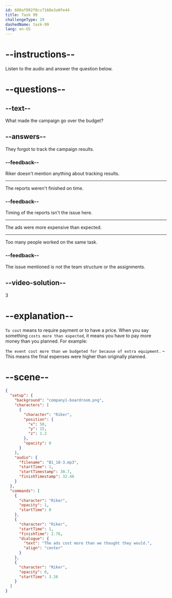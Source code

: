 ```yaml
---
id: 680af092f8cc7168e3a0fe44
title: Task 99
challengeType: 19
dashedName: task-99
lang: en-US
---
```


<!-- (Audio) Riker: The ads cost more than we thought they would. -->

# --instructions--

Listen to the audio and answer the question below.

# --questions--

## --text--

What made the campaign go over the budget?

## --answers--

They forgot to track the campaign results.

### --feedback--

Riker doesn't mention anything about tracking results.

---

The reports weren't finished on time.

### --feedback--

Timing of the reports isn't the issue here.

---

The ads were more expensive than expected.

---

Too many people worked on the same task.

### --feedback--

The issue mentioned is not the team structure or the assignments.

## --video-solution--

3

# --explanation--

`To cost` means to require payment or to have a price. When you say something `costs more than expected`, it means you have to pay more money than you planned. For example:

`The event cost more than we budgeted for because of extra equipment.` – This means the final expenses were higher than originally planned.

# --scene--

```json
{
  "setup": {
    "background": "company1-boardroom.png",
    "characters": [
      {
        "character": "Riker",
        "position": {
          "x": 50,
          "y": 15,
          "z": 1.2
        },
        "opacity": 0
      }
    ],
    "audio": {
      "filename": "B1_18-3.mp3",
      "startTime": 1,
      "startTimestamp": 30.7,
      "finishTimestamp": 32.46
    }
  },
  "commands": [
    {
      "character": "Riker",
      "opacity": 1,
      "startTime": 0
    },
    {
      "character": "Riker",
      "startTime": 1,
      "finishTime": 2.76,
      "dialogue": {
        "text": "The ads cost more than we thought they would.",
        "align": "center"
      }
    },
    {
      "character": "Riker",
      "opacity": 0,
      "startTime": 3.26
    }
  ]
}
```
